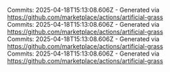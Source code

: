 Commits: 2025-04-18T15:13:08.606Z - Generated via https://github.com/marketplace/actions/artificial-grass
<br>
Commits: 2025-04-18T15:13:08.606Z - Generated via https://github.com/marketplace/actions/artificial-grass
<br>
Commits: 2025-04-18T15:13:08.606Z - Generated via https://github.com/marketplace/actions/artificial-grass
<br>
Commits: 2025-04-18T15:13:08.606Z - Generated via https://github.com/marketplace/actions/artificial-grass
<br>
